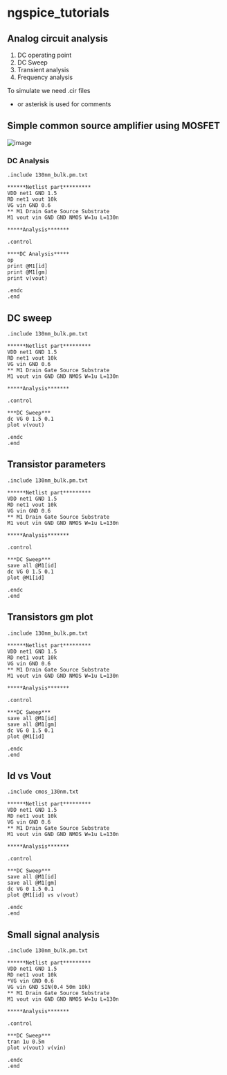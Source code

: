 # ngspice_tutorials

## Analog circuit analysis 

1. DC operating point
2. DC Sweep
3. Transient analysis
4. Frequency analysis

To simulate we need .cir files

* or asterisk is used for comments 

## Simple common source amplifier using MOSFET

![image](https://user-images.githubusercontent.com/98731221/211197045-f12f8b77-68d7-4b06-a238-a11023b42977.png)


### DC Analysis
```
.include 130nm_bulk.pm.txt

******Netlist part*********
VDD net1 GND 1.5
RD net1 vout 10k
VG vin GND 0.6
** M1 Drain Gate Source Substrate
M1 vout vin GND GND NMOS W=1u L=130n

*****Analysis*******

.control

****DC Analysis*****
op
print @M1[id]
print @M1[gm]
print v(vout)

.endc
.end
```
## DC sweep

```
.include 130nm_bulk.pm.txt

******Netlist part*********
VDD net1 GND 1.5
RD net1 vout 10k
VG vin GND 0.6
** M1 Drain Gate Source Substrate
M1 vout vin GND GND NMOS W=1u L=130n

*****Analysis*******

.control

***DC Sweep***
dc VG 0 1.5 0.1
plot v(vout)

.endc
.end

```

## Transistor parameters 
```
.include 130nm_bulk.pm.txt

******Netlist part*********
VDD net1 GND 1.5
RD net1 vout 10k
VG vin GND 0.6
** M1 Drain Gate Source Substrate
M1 vout vin GND GND NMOS W=1u L=130n

*****Analysis*******

.control

***DC Sweep***
save all @M1[id]
dc VG 0 1.5 0.1
plot @M1[id]

.endc
.end

```

## Transistors gm plot
```
.include 130nm_bulk.pm.txt

******Netlist part*********
VDD net1 GND 1.5
RD net1 vout 10k
VG vin GND 0.6
** M1 Drain Gate Source Substrate
M1 vout vin GND GND NMOS W=1u L=130n

*****Analysis*******

.control

***DC Sweep***
save all @M1[id]
save all @M1[gm]
dc VG 0 1.5 0.1
plot @M1[id]

.endc
.end
```
## Id vs Vout
```
.include cmos_130nm.txt

******Netlist part*********
VDD net1 GND 1.5
RD net1 vout 10k
VG vin GND 0.6
** M1 Drain Gate Source Substrate
M1 vout vin GND GND NMOS W=1u L=130n

*****Analysis*******

.control

***DC Sweep***
save all @M1[id]
save all @M1[gm]
dc VG 0 1.5 0.1
plot @M1[id] vs v(vout)

.endc
.end
```
## Small signal analysis 
```
.include 130nm_bulk.pm.txt

******Netlist part*********
VDD net1 GND 1.5
RD net1 vout 10k
*VG vin GND 0.6
VG vin GND SIN(0.4 50m 10k)
** M1 Drain Gate Source Substrate
M1 vout vin GND GND NMOS W=1u L=130n

*****Analysis*******

.control

***DC Sweep***
tran 1u 0.5m
plot v(vout) v(vin)

.endc
.end
```
